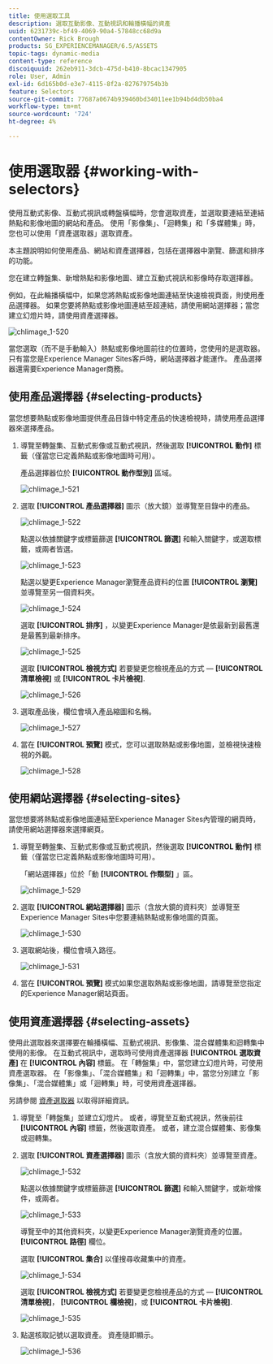 ```yaml
---
title: 使用選取工具
description: 選取互動影像、互動視訊和輪播橫幅的資產
uuid: 6231739c-bf49-4069-90a4-57848cc68d9a
contentOwner: Rick Brough
products: SG_EXPERIENCEMANAGER/6.5/ASSETS
topic-tags: dynamic-media
content-type: reference
discoiquuid: 262eb911-3dcb-475d-b410-8bcac1347905
role: User, Admin
exl-id: 6d165b0d-e3e7-4115-8f2a-827679754b3b
feature: Selectors
source-git-commit: 77687a0674b939460bd34011ee1b94bd4db50ba4
workflow-type: tm+mt
source-wordcount: '724'
ht-degree: 4%

---
```


# 使用選取器 {#working-with-selectors}

使用互動式影像、互動式視訊或轉盤橫幅時，您會選取資產，並選取要連結至連結熱點和影像地圖的網站和產品。 使用「影像集」、「迴轉集」和「多媒體集」時，您也可以使用「資產選取器」選取資產。

本主題說明如何使用產品、網站和資產選擇器，包括在選擇器中瀏覽、篩選和排序的功能。

您在建立轉盤集、新增熱點和影像地圖、建立互動式視訊和影像時存取選擇器。

例如，在此輪播橫幅中，如果您將熱點或影像地圖連結至快速檢視頁面，則使用產品選擇器。 如果您要將熱點或影像地圖連結至超連結，請使用網站選擇器；當您建立幻燈片時，請使用資產選擇器。

![chlimage_1-520](assets/chlimage_1-520.png)

當您選取（而不是手動輸入）熱點或影像地圖前往的位置時，您使用的是選取器。 只有當您是Experience Manager Sites客戶時，網站選擇器才能運作。 產品選擇器還需要Experience Manager商務。

## 使用產品選擇器 {#selecting-products}

當您想要熱點或影像地圖提供產品目錄中特定產品的快速檢視時，請使用產品選擇器來選擇產品。

1. 導覽至轉盤集、互動式影像或互動式視訊，然後選取 **[!UICONTROL 動作]** 標籤（僅當您已定義熱點或影像地圖時可用）。

   產品選擇器位於 **[!UICONTROL 動作型別]** 區域。

   ![chlimage_1-521](assets/chlimage_1-521.png)

1. 選取 **[!UICONTROL 產品選擇器]** 圖示（放大鏡）並導覽至目錄中的產品。

   ![chlimage_1-522](assets/chlimage_1-522.png)

   點選以依據關鍵字或標籤篩選 **[!UICONTROL 篩選]** 和輸入關鍵字，或選取標籤，或兩者皆選。

   ![chlimage_1-523](assets/chlimage_1-523.png)

   點選以變更Experience Manager瀏覽產品資料的位置 **[!UICONTROL 瀏覽]** 並導覽至另一個資料夾。

   ![chlimage_1-524](assets/chlimage_1-524.png)

   選取 **[!UICONTROL 排序]** ，以變更Experience Manager是依最新到最舊還是最舊到最新排序。

   ![chlimage_1-525](assets/chlimage_1-525.png)

   選取 **[!UICONTROL 檢視方式]** 若要變更您檢視產品的方式 —  **[!UICONTROL 清單檢視]** 或 **[!UICONTROL 卡片檢視]**.

   ![chlimage_1-526](assets/chlimage_1-526.png)

1. 選取產品後，欄位會填入產品縮圖和名稱。

   ![chlimage_1-527](assets/chlimage_1-527.png)

1. 當在 **[!UICONTROL 預覽]** 模式，您可以選取熱點或影像地圖，並檢視快速檢視的外觀。

   ![chlimage_1-528](assets/chlimage_1-528.png)

## 使用網站選擇器 {#selecting-sites}

當您想要將熱點或影像地圖連結至Experience Manager Sites內管理的網頁時，請使用網站選擇器來選擇網頁。

1. 導覽至轉盤集、互動式影像或互動式視訊，然後選取 **[!UICONTROL 動作]** 標籤（僅當您已定義熱點或影像地圖時可用）。

   「網站選擇器」位於「動 **[!UICONTROL 作類型]** 」區。

   ![chlimage_1-529](assets/chlimage_1-529.png)

1. 選取 **[!UICONTROL 網站選擇器]** 圖示（含放大鏡的資料夾）並導覽至Experience Manager Sites中您要連結熱點或影像地圖的頁面。

   ![chlimage_1-530](assets/chlimage_1-530.png)

1. 選取網站後，欄位會填入路徑。

   ![chlimage_1-531](assets/chlimage_1-531.png)

1. 當在 **[!UICONTROL 預覽]** 模式如果您選取熱點或影像地圖，請導覽至您指定的Experience Manager網站頁面。

## 使用資產選擇器 {#selecting-assets}

使用此選取器來選擇要在輪播橫幅、互動式視訊、影像集、混合媒體集和迴轉集中使用的影像。 在互動式視訊中，選取時可使用資產選擇器 **[!UICONTROL 選取資產]** 在 **[!UICONTROL 內容]** 標籤。 在「轉盤集」中，當您建立幻燈片時，可使用資產選取器。 在「影像集」、「混合媒體集」和「迴轉集」中，當您分別建立「影像集」、「混合媒體集」或「迴轉集」時，可使用資產選擇器。

另請參閱 [資產選取器](search-assets.md#assetpicker) 以取得詳細資訊。

1. 導覽至「轉盤集」並建立幻燈片。 或者，導覽至互動式視訊，然後前往 **[!UICONTROL 內容]** 標籤，然後選取資產。 或者，建立混合媒體集、影像集或迴轉集。
1. 選取 **[!UICONTROL 資產選擇器]** 圖示（含放大鏡的資料夾）並導覽至資產。

   ![chlimage_1-532](assets/chlimage_1-532.png)

   點選以依據關鍵字或標籤篩選 **[!UICONTROL 篩選]** 和輸入關鍵字，或新增條件，或兩者。

   ![chlimage_1-533](assets/chlimage_1-533.png)

   導覽至中的其他資料夾，以變更Experience Manager瀏覽資產的位置。 **[!UICONTROL 路徑]** 欄位。

   選取 **[!UICONTROL 集合]** 以僅搜尋收藏集中的資產。

   ![chlimage_1-534](assets/chlimage_1-534.png)

   選取 **[!UICONTROL 檢視方式]** 若要變更您檢視產品的方式 —  **[!UICONTROL 清單檢視]**， **[!UICONTROL 欄檢視]**，或 **[!UICONTROL 卡片檢視]**.

   ![chlimage_1-535](assets/chlimage_1-535.png)

1. 點選核取記號以選取資產。 資產隨即顯示。

   ![chlimage_1-536](assets/chlimage_1-536.png)
